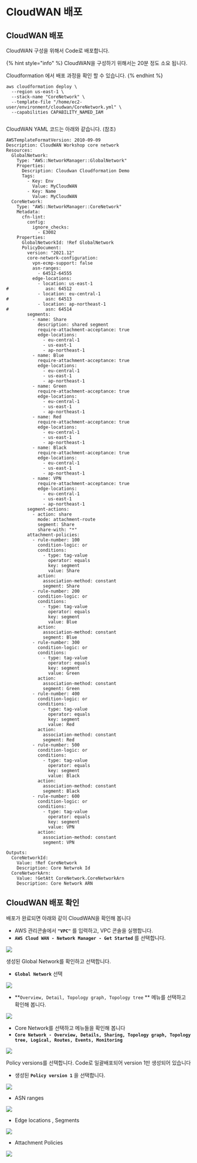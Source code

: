 # CloudWAN 배포

## CloudWAN 배포

CloudWAN 구성을 위해서 Code로 배포합니다.&#x20;

{% hint style="info" %}
CloudWAN을 구성하기 위해서는 20분 정도 소요 됩니다.&#x20;

Cloudformation 에서 배포 과정을 확인 할 수 있습니다.&#x20;
{% endhint %}

```
aws cloudformation deploy \
  --region us-east-1 \
  --stack-name "CoreNetwork" \
  --template-file "/home/ec2-user/environment/cloudwan/CoreNetwork.yml" \
  --capabilities CAPABILITY_NAMED_IAM
  
```

CloudWAN YAML 코드는 아래와 같습니다. (참조)&#x20;

```
AWSTemplateFormatVersion: 2010-09-09
Description: CloudWAN Workshop core network
Resources:
  GlobalNetwork:
    Type: "AWS::NetworkManager::GlobalNetwork"
    Properties:
      Description: Cloudwan Cloudformation Demo
      Tags:
        - Key: Env
          Value: MyCloudWAN
        - Key: Name
          Value: MyCloudWAN
  CoreNetwork:
    Type: "AWS::NetworkManager::CoreNetwork"
    Metadata:
      cfn-lint:
        config:
          ignore_checks:
            - E3002
    Properties:
      GlobalNetworkId: !Ref GlobalNetwork
      PolicyDocument:
        version: "2021.12"
        core-network-configuration:
          vpn-ecmp-support: false
          asn-ranges:
            - 64512-64555
          edge-locations:
            - location: us-east-1
#              asn: 64512
            - location: eu-central-1
#              asn: 64513
            - location: ap-northeast-1
#              asn: 64514
        segments:
          - name: Share
            description: shared segment
            require-attachment-acceptance: true
            edge-locations:
              - eu-central-1
              - us-east-1
              - ap-northeast-1
          - name: Blue
            require-attachment-acceptance: true
            edge-locations:
              - eu-central-1
              - us-east-1
              - ap-northeast-1
          - name: Green
            require-attachment-acceptance: true
            edge-locations:
              - eu-central-1
              - us-east-1
              - ap-northeast-1
          - name: Red
            require-attachment-acceptance: true
            edge-locations:
              - eu-central-1
              - us-east-1
              - ap-northeast-1
          - name: Black
            require-attachment-acceptance: true
            edge-locations:
              - eu-central-1
              - us-east-1
              - ap-northeast-1
          - name: VPN
            require-attachment-acceptance: true
            edge-locations:
              - eu-central-1
              - us-east-1
              - ap-northeast-1
        segment-actions:
          - action: share
            mode: attachment-route
            segment: Share
            share-with: "*"
        attachment-policies:
          - rule-number: 100
            condition-logic: or
            conditions:
              - type: tag-value
                operator: equals
                key: segment
                value: Share
            action:
              association-method: constant
              segment: Share
          - rule-number: 200
            condition-logic: or
            conditions:
              - type: tag-value
                operator: equals
                key: segment
                value: Blue
            action:
              association-method: constant
              segment: Blue
          - rule-number: 300
            condition-logic: or
            conditions:
              - type: tag-value
                operator: equals
                key: segment
                value: Green
            action:
              association-method: constant
              segment: Green
          - rule-number: 400
            condition-logic: or
            conditions:
              - type: tag-value
                operator: equals
                key: segment
                value: Red
            action:
              association-method: constant
              segment: Red
          - rule-number: 500
            condition-logic: or
            conditions:
              - type: tag-value
                operator: equals
                key: segment
                value: Black
            action:
              association-method: constant
              segment: Black
          - rule-number: 600
            condition-logic: or
            conditions:
              - type: tag-value
                operator: equals
                key: segment
                value: VPN
            action:
              association-method: constant
              segment: VPN

Outputs:
  CoreNetworkId:
    Value: !Ref CoreNetwork
    Description: Core Netwrok Id
  CoreNetworkArn:
    Value: !GetAtt CoreNetwork.CoreNetworkArn
    Description: Core Network ARN

```



## CloudWAN 배포 확인&#x20;

배포가 완료되면 아래와 같이 CloudWAN을 확인해 봅니다

* &#x20;AWS 관리콘솔에서 **`"VPC"`** 를 입력하고, VPC 콘솔을 실행합니다.&#x20;
* **`AWS Cloud WAN - Network Manager - Get Started`** 를 선택합니다.&#x20;

![](<../.gitbook/assets/image (10).png>)

생성된 Global Network를 확인하고 선택합니다.&#x20;

* **`Global Network`** 선택&#x20;

![](<../.gitbook/assets/image (9).png>)

* **`Overview, Detail, Topology graph, Topology tree` ** 메뉴를 선택하고 확인해 봅니다.&#x20;

![](<../.gitbook/assets/image (2).png>)

* Core Network를 선택하고 메뉴들을 확인해 봅니다
* **`Core Network - Overview, Details, Sharing, Topology graph, Topology tree, Logical, Routes, Events, Monitoring`**&#x20;

![](<../.gitbook/assets/image (7).png>)

Policy versions를 선택합니다. Code로 일괄배포되어 version 1만 생성되어 있습니다

* 생성된 **`Policy version 1`** 을 선택합니다.&#x20;

![](<../.gitbook/assets/image (8).png>)

* ASN ranges

![](../.gitbook/assets/image.png)

* Edge locations , Segments&#x20;

![](<../.gitbook/assets/image (3).png>)

* Attachment Policies&#x20;

![](<../.gitbook/assets/image (4).png>)
